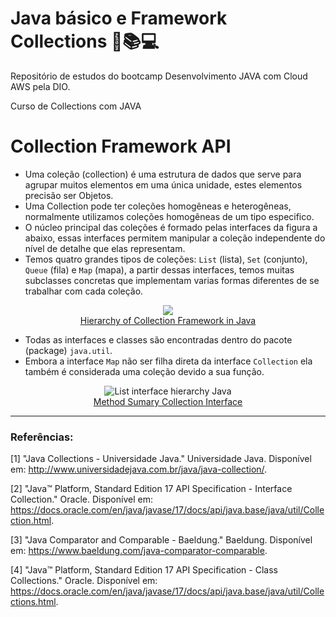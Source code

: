 # Java básico e Framework Collections 🚀📚💻
Repositório de estudos do bootcamp Desenvolvimento JAVA com Cloud AWS pela DIO.

Curso de Collections com JAVA

# Collection Framework API

- Uma coleção (collection) é uma estrutura de dados que serve para agrupar muitos elementos em uma única unidade, estes elementos precisão ser Objetos.
- Uma Collection pode ter coleções homogêneas e heterogêneas, normalmente utilizamos coleções homogêneas de um tipo especifico.
- O núcleo principal das coleções é formado pelas interfaces da figura a abaixo, essas interfaces permitem manipular a coleção independente do nível de detalhe que elas representam.
- Temos quatro grandes tipos de coleções: `List` (lista), `Set` (conjunto), `Queue` (fila) e `Map` (mapa), a partir dessas interfaces, temos muitas subclasses concretas que implementam varias formas diferentes de se trabalhar com cada coleção.

<p align="center">
<img src="./assets/image/collection-framework.png"><br>
<a href="https://data-flair.training/blogs/collection-framework-in-java/">Hierarchy of Collection Framework in Java </a>
</p>


- Todas as interfaces e classes são encontradas dentro do pacote (package) `java.util`.
- Embora a interface `Map` não ser filha direta da interface `Collection` ela também é considerada uma coleção devido a sua função.

<p align="center">
<img src="./assets/image/collection-framework-methods.png" alt="List interface hierarchy Java"><br>
<a href="https://docs.oracle.com/en/java/javase/17/docs/api/java.base/java/util/Collection.html">Method Sumary Collection Interface</a>
</p>


---

### Referências:

[1] "Java Collections - Universidade Java." Universidade Java. Disponível em: http://www.universidadejava.com.br/java/java-collection/.

[2] "Java™ Platform, Standard Edition 17 API Specification - Interface Collection." Oracle. Disponível em: https://docs.oracle.com/en/java/javase/17/docs/api/java.base/java/util/Collection.html.

[3] "Java Comparator and Comparable - Baeldung." Baeldung. Disponível em: https://www.baeldung.com/java-comparator-comparable.

[4] "Java™ Platform, Standard Edition 17 API Specification - Class Collections." Oracle. Disponível em: https://docs.oracle.com/en/java/javase/17/docs/api/java.base/java/util/Collections.html.

